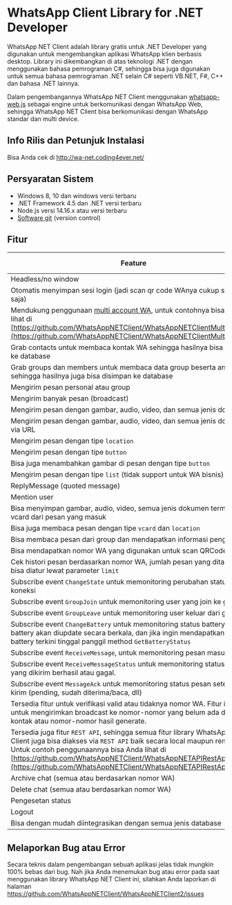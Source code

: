# WhatsApp Client Library for .NET Developer

WhatsApp NET Client adalah library gratis untuk .NET Developer yang digunakan untuk mengembangkan aplikasi WhatsApp klien berbasis desktop. Library ini dikembangkan di atas teknologi .NET dengan menggunakan bahasa pemrograman C#, sehingga bisa juga digunakan untuk semua bahasa pemrograman .NET selain C# seperti VB.NET, F#, C++ dan bahasa .NET lainnya.

Dalam pengembangannya WhatsApp NET Client menggunakan [whatsapp-web.js](https://github.com/pedroslopez/whatsapp-web.js/) sebagai engine untuk berkomunikasi dengan WhatsApp Web, sehingga WhatsApp NET Client bisa berkomunikasi dengan WhatsApp standar dan multi device.

## Info Rilis dan Petunjuk Instalasi

Bisa Anda cek di http://wa-net.coding4ever.net/

## Persyaratan Sistem

* Windows 8, 10 dan windows versi terbaru
* .NET Framework 4.5 dan .NET versi terbaru
* Node.js versi 14.16.x atau versi terbaru
* [Software git](https://git-scm.com/downloads) (version control)

## Fitur

| Feature                                                                                                                                                                                                                                                                                                                   | WA Standard | Multi Device |
|---------------------------------------------------------------------------------------------------------------------------------------------------------------------------------------------------------------------------------------------------------------------------------------------------------------------------|:-----------:|:------------:|
| Headless/no window                                                                                                                                                                                                                                                                                                        |      ✅      |       ✅      |
| Otomatis menyimpan sesi login (jadi scan qr code WAnya cukup sekali saja)                                                                                                                                                                                                                                                 |      ✅      |       ✅      |
| Mendukung penggunaan [multi account WA](https://github.com/WhatsAppNETClient/WhatsAppNETClientMultiAccount), untuk contohnya bisa Anda lihat di [https://github.com/WhatsAppNETClient/WhatsAppNETClientMultiAccount](https://github.com/WhatsAppNETClient/WhatsAppNETClientMultiAccount)                                  |      ✅      |       ✅      |
| Grab contacts untuk membaca kontak WA sehingga hasilnya bisa disimpan ke database                                                                                                                                                                                                                                         |      ✅      |       ✅      |
| Grab groups dan members untuk membaca data group beserta anggotanya sehingga hasilnya juga bisa disimpan ke database                                                                                                                                                                                                      |      ✅      |       ✅      |
| Mengirim pesan personal atau group                                                                                                                                                                                                                                                                                        |      ✅      |       ✅      |
| Mengirim banyak pesan (broadcast)                                                                                                                                                                                                                                                                                         |      ✅      |       ✅      |
| Mengirim pesan dengan gambar, audio, video, dan semua jenis dokumen                                                                                                                                                                                                                                                       |      ✅      |       ✅      |
| Mengirim pesan dengan gambar, audio, video, dan semua jenis dokumen via URL                                                                                                                                                                                                                                               |      ✅      |       ✅      |
| Mengirim pesan dengan tipe `location`                                                                                                                                                                                                                                                                                     |      ✅      |       ❌      |
| Mengirim pesan dengan tipe `button`                                                                                                                                                                                                                                                                                       |      ✅      |       ❌      |
| Bisa juga menambahkan gambar di pesan dengan tipe `button`                                                                                                                                                                                                                                                                |      ✅      |       ❌      |
| Mengirim pesan dengan tipe `list` (tidak support untuk WA bisnis)                                                                                                                                                                                                                                                         |      ✅      |       ✅      |
| ReplyMessage (quoted message)                                                                                                                                                                                                                                                                                             |      ✅      |       ✅      |
| Mention user                                                                                                                                                                                                                                                                                                              |      ✅      |       ✅      |
| Bisa menyimpan gambar, audio, video, semua jenis dokumen termasuk vcard dari pesan yang masuk                                                                                                                                                                                                                             |      ✅      |       ✅      |
| Bisa juga membaca pesan dengan tipe `vcard` dan `location`                                                                                                                                                                                                                                                                |      ✅      |       ✅      |
| Bisa membaca pesan dari group dan mendapatkan informasi pengirimnya                                                                                                                                                                                                                                                       |      ✅      |       ✅      |
| Bisa mendapatkan nomor WA yang digunakan untuk scan QRCode                                                                                                                                                                                                                                                                |      ✅      |       ✅      |
| Cek histori pesan berdasarkan nomor WA, jumlah pesan yang ditampilkan bisa diatur lewat parameter `limit`                                                                                                                                                                                                                 |      ✅      |       ✅      |
| Subscribe event `ChangeState` untuk memonitoring perubahan status koneksi                                                                                                                                                                                                                                                 |      ✅      |       ✅      |
| Subscribe event `GroupJoin` untuk memonitoring user yang join ke group                                                                                                                                                                                                                                                    |      ✅      |       ✅      |
| Subscribe event `GroupLeave` untuk memonitoring user keluar dari group                                                                                                                                                                                                                                                    |      ✅      |       ✅      |
| Subscribe event `ChangeBattery` untuk memonitoring status battery. Status battery akan diupdate secara berkala, dan jika ingin mendapatkan status battery terkini tinggal panggil method `GetBatteryStatus`                                                                                                               |      ✅      |       ❌      |
| Subscribe event `ReceiveMessage`, untuk memonitoring pesan masuk                                                                                                                                                                                                                                                          |      ✅      |       ✅      |
| Subscribe event `ReceiveMessageStatus` untuk memonitoring status pesan yang dikirim berhasil atau gagal.                                                                                                                                                                                                                  |      ✅      |       ✅      |
| Subscribe event `MessageAck` untuk memonitoring status pesan setelah di kirim (pending, sudah diterima/baca, dll)                                                                                                                                                                                                         |      ✅      |       ✅      |
| Tersedia fitur untuk verifikasi valid atau tidaknya nomor WA. Fitur ini cocok untuk mengirimkan broadcast ke nomor-nomor yang belum ada di daftar kontak atau nomor-nomor hasil generate.                                                                                                                                 |      ✅      |       ✅      |
| Tersedia juga fitur `REST API`, sehingga semua fitur library WhatsApp NET Client juga bisa diakses via `REST API` baik secara local maupun remote. Untuk contoh penggunaannya bisa Anda lihat di [https://github.com/WhatsAppNETClient/WhatsAppNETAPIRestApi](https://github.com/WhatsAppNETClient/WhatsAppNETAPIRestApi) |      ✅      |       ✅      |
| Archive chat (semua atau berdasarkan nomor WA)                                                                                                                                                                                                                                                                            |      ✅      |       ✅      |
| Delete chat (semua atau berdasarkan nomor WA)                                                                                                                                                                                                                                                                             |      ✅      |       ✅      |
| Pengesetan status                                                                                                                                                                                                                                                                                                         |      ✅      |       ❌      |
| Logout                                                                                                                                                                                                                                                                                                                    |      ✅      |       ✅      |
| Bisa dengan mudah diintegrasikan dengan semua jenis database                                                                                                                                                                                                                                                              |      ✅      |       ✅      |

## Melaporkan Bug atau Error

Secara teknis dalam pengembangan sebuah aplikasi jelas tidak mungkin 100% bebas dari bug. Nah jika Anda menemukan bug atau error pada saat menggunakan library WhatsApp NET Client ini, silahkan Anda laporkan di halaman https://github.com/WhatsAppNETClient/WhatsAppNETClient2/issues
